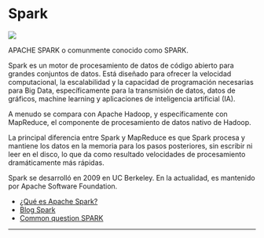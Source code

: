 # Spark
![](https://img.shields.io/badge/Apache_Spark-FFFFFF?style=for-the-badge&logo=apachespark&logoColor=#E35A16)  

APACHE SPARK o comunmente conocido como SPARK.   

Spark  es un motor de procesamiento de datos de código abierto para grandes conjuntos de datos. 
Está diseñado para ofrecer la velocidad computacional, la escalabilidad y la capacidad de programación necesarias para Big Data, 
específicamente para la transmisión de datos, datos de gráficos, machine learning y aplicaciones de inteligencia artificial (IA). 

A menudo se compara con Apache Hadoop, y específicamente con MapReduce, el componente de procesamiento de datos nativo de Hadoop.

La principal diferencia entre Spark y MapReduce es que Spark procesa y mantiene los datos en la memoria para los pasos posteriores, 
sin escribir ni leer en el disco, lo que da como resultado velocidades de procesamiento dramáticamente más rápidas.

Spark se desarrolló en 2009 en UC Berkeley. En la actualidad, es mantenido por Apache Software Foundation.

- [¿Qué es Apache Spark?](https://www.ibm.com/mx-es/topics/apache-spark)
- [Blog Spark](https://data-flair.training/blogs/spark-rdd-tutorial/)
- [Common question SPARK](https://www.notion.so/ferjml97/SPARK-5dce72df807b462c93b87761f0c5313e) 


---
